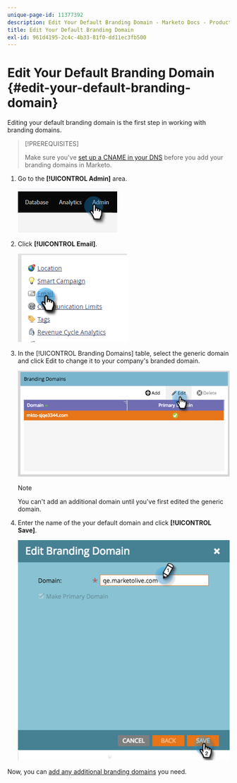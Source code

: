 ```yaml
---
unique-page-id: 11377392
description: Edit Your Default Branding Domain - Marketo Docs - Product Documentation
title: Edit Your Default Branding Domain
exl-id: 961d4195-2c4c-4b33-81f0-dd11ec3fb500
---
```

# Edit Your Default Branding Domain {#edit-your-default-branding-domain}

Editing your default branding domain is the first step in working with branding domains.

>[!PREREQUISITES]
>
>Make sure you've [set up a CNAME in your DNS](/help/marketo/getting-started/setup/configure-protocols-for-marketo.md) before you add your branding domains in Marketo.

1. Go to the **[!UICONTROL Admin]** area.

   ![](assets/edit-your-default-branding-domain-1.png)

1. Click **[!UICONTROL Email]**.

   ![](assets/edit-your-default-branding-domain-2.png)

1. In the [!UICONTROL Branding Domains] table, select the generic domain and click Edit to change it to your company's branded domain.

   ![](assets/edit-your-default-branding-domain-3.png)

   >[!NOTE]
   >
   >You can't add an additional domain until you've first edited the generic domain.

1. Enter the name of the your default domain and click **[!UICONTROL Save]**.

   ![](assets/edit-your-default-branding-domain-4.png)

Now, you can [add any additional branding domains](/help/marketo/product-docs/administration/email-setup/add-multiple-branding-domains/add-an-additional-branding-domain.md) you need.
